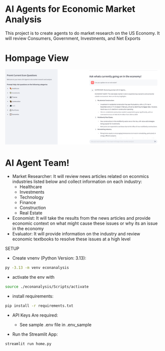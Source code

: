 # AI Agents for Economic Market Analysis
This project is to create agents to do market research on the US Economy.  It will review Consumers, Government, Investments, and Net Exports

# Hompage View
![Model](https://github.com/kvongrassamy/EconMarketAnalysisAI/blob/master/image/EconHomePage.PNG)

# AI Agent Team!
- Market Researcher:  It will review news articles related on econmics industries listed below and collect information on each industry:
  - Healthcare
  - Investments
  - Technology
  - Finance
  - Construction
  - Real Estate
- Economist:  It will take the results from the news articles and provide economic context on what might cause these issues or why its an issue in the economy
- Evaluator:  It will provide information on the industry and review economic textbooks to resolve these issues at a high level


SETUP
- Create vnenv (Python Version: 3.13):
```bash 
py -3.13 -m venv econanalysis
```

- activate the env with 
```bash 
source ./econanalysis/Scripts/activate
```

- install requirements: 
```bash
pip install -r requirements.txt
```

- API Keys Are required: 
    - See sample .env file in .env_sample


- Run the Streamlit App: 
```bash
streamlit run home.py
```
